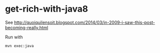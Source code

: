 get-rich-with-java8
===================

See
	http://quoiquilensoit.blogspot.com/2014/03/in-2009-i-saw-this-post-becoming-really.html

Run with 

    mvn exec:java
